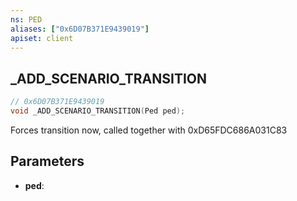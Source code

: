 ```yaml
---
ns: PED
aliases: ["0x6D07B371E9439019"]
apiset: client
---
```

## _ADD_SCENARIO_TRANSITION

```c
// 0x6D07B371E9439019
void _ADD_SCENARIO_TRANSITION(Ped ped);
```

Forces transition now, called together with 0xD65FDC686A031C83

## Parameters
* **ped**: